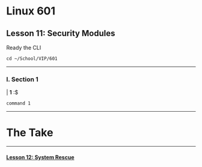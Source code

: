 # Linux 601
## Lesson 11: Security Modules

Ready the CLI

```console
cd ~/School/VIP/601
```

___

### I. Section 1

| **1** :$

```console
command 1
```


___

# The Take


___

#### [Lesson 12: System Rescue](https://github.com/inkVerb/vip/blob/master/601/Lesson-12.md)